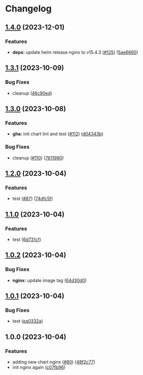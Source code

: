 # Changelog

## [1.4.0](https://github.com/sunggun-yu/meowhq-helm-charts/compare/meowhq-nginx-v1.3.1...meowhq-nginx-v1.4.0) (2023-12-01)


### Features

* **deps:** update helm release nginx to v15.4.3 ([#125](https://github.com/sunggun-yu/meowhq-helm-charts/issues/125)) ([5ae6660](https://github.com/sunggun-yu/meowhq-helm-charts/commit/5ae66607744a9f4636a23eccee54cf773dc2fb2b))

## [1.3.1](https://github.com/sunggun-yu/meowhq-helm-charts/compare/meowhq-nginx-v1.3.0...meowhq-nginx-v1.3.1) (2023-10-09)


### Bug Fixes

* cleanup ([46c90ed](https://github.com/sunggun-yu/meowhq-helm-charts/commit/46c90ed5bff036a62d35255b025c5aea0117bb43))

## [1.3.0](https://github.com/sunggun-yu/meowhq-helm-charts/compare/meowhq-nginx-v1.2.0...meowhq-nginx-v1.3.0) (2023-10-08)


### Features

* **gha:** init chart lint and test ([#112](https://github.com/sunggun-yu/meowhq-helm-charts/issues/112)) ([d04343b](https://github.com/sunggun-yu/meowhq-helm-charts/commit/d04343b99d2cbf37e0bfc1f4f9809203c4038f7a))


### Bug Fixes

* cleanup ([#110](https://github.com/sunggun-yu/meowhq-helm-charts/issues/110)) ([7611990](https://github.com/sunggun-yu/meowhq-helm-charts/commit/76119901226d4a1cb395a831fa76501dd041d4b0))

## [1.2.0](https://github.com/sunggun-yu/meowhq-helm-charts/compare/meowhq-nginx-v1.1.0...meowhq-nginx-v1.2.0) (2023-10-04)


### Features

* test ([#87](https://github.com/sunggun-yu/meowhq-helm-charts/issues/87)) ([74dfc5f](https://github.com/sunggun-yu/meowhq-helm-charts/commit/74dfc5f26ca51c930d2dc66db94a9881975aa025))

## [1.1.0](https://github.com/sunggun-yu/meowhq-helm-charts/compare/meowhq-nginx-v1.0.2...meowhq-nginx-v1.1.0) (2023-10-04)


### Features

* test ([6d731cf](https://github.com/sunggun-yu/meowhq-helm-charts/commit/6d731cfdaa71a60a55ce1d4349e70aeedf189f20))

## [1.0.2](https://github.com/sunggun-yu/meowhq-helm-charts/compare/meowhq-nginx-v1.0.1...meowhq-nginx-v1.0.2) (2023-10-04)


### Bug Fixes

* **nginx:** update image tag ([64d30d0](https://github.com/sunggun-yu/meowhq-helm-charts/commit/64d30d0970a9f75c671676fef66b2f531c635727))

## [1.0.1](https://github.com/sunggun-yu/meowhq-helm-charts/compare/meowhq-nginx-v1.0.0...meowhq-nginx-v1.0.1) (2023-10-04)


### Bug Fixes

* test ([ea0332a](https://github.com/sunggun-yu/meowhq-helm-charts/commit/ea0332a7ce85baa4f03fad46a2126f7bbd59c4e2))

## 1.0.0 (2023-10-04)


### Features

* adding new chart nginx ([#80](https://github.com/sunggun-yu/meowhq-helm-charts/issues/80)) ([48f2c77](https://github.com/sunggun-yu/meowhq-helm-charts/commit/48f2c7773a88151d8b890d2f4006b5373c5a86ce))
* init nginx again ([c07fb96](https://github.com/sunggun-yu/meowhq-helm-charts/commit/c07fb96aa43e8ae913e385e1f092afae76ed85f5))
